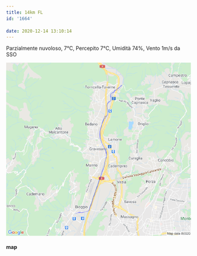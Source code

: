 ```yaml
---
title: 14km FL
id: '1664'

date: 2020-12-14 13:10:14
---
```


Parzialmente nuvoloso, 7°C, Percepito 7°C, Umidità 74%, Vento 1m/s da SSO

![image](/images/2021/08/20201214-activity-map.png)

#### map
